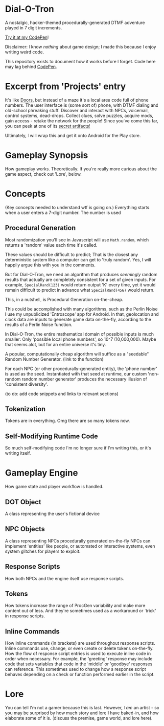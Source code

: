 # Dial-O-Tron
A nostalgic, hacker-themed procedurally-generated DTMF adventure played in 7 digit increments.

[Try it at my CodePen](https://codepen.io/Unhacker/full/VwowxWL)!

Disclaimer: I know *nothing* about game design; I made this because I enjoy writing weird code.

This repository exists to document how it works before I forget. Code here may lag behind [CodePen](https://codepen.io/Unhacker/full/VwowxWL).

# Excerpt from 'Projects' entry

It's like [Doors](https://github.com/diemastermonkey/doors), but instead of a maze it's a local area code full of phone numbers. The user interface is (some sort of) phone, with DTMF dialing and old-school phreaking stuff. Discover and interact with NPCs, voicemail, control systems, dead-drops. Collect clues, solve puzzles, acquire mods, gain access - retake the network for the people! Since you've come this far, you can peek at one of its [secret artifacts!](https://pastebin.com/raw/sudbDdHF)

Ultimately, I will wrap this and get it onto Android for the Play store.

# Gameplay Synopsis
How gameplay works. Theoretically. 
If you're really more curious about the game aspect, check out 'Lore', below.

# Concepts 
(Key concepts needed to understand wtf is going on.)
Everything starts when a user enters a 7-digit number. The number is used 

## Procedural Generation
Most randomization you'll see in Javascript will use `Math.random`, which returns a 'random' value each time it's called. 

These values should be difficult to predict; That is the closest any deterministic system like a computer can get to 'truly random'. Yes, I will happily argue this with you in the comments.

But for Dial-O-Tron, we need an algorithm that produces *seemingly* random results that actually are completely consistent for a set of given inputs. For example, `SpecialRand(123)` would return output 'K' every time, yet it would remain difficult to predict in advance what `SpecialRand(456)` would return.

This, in a nutshell, is Procedural Generation on-the-cheap.

This could be accomplished with many algorithms, such as the Perlin Noise I use my unpublicized 'Entroscope' app for Android. In that, geolocation and clock data are inputs to generate game data on-the-fly, according to the results of a Perlin Noise function.

In Dial-O-Tron, the entire mathematical domain of possible inputs is much smaller: Only 'possible local phone numbers', so 10^7 (10,000,000). Maybe that seems alot, but for an entire universe it's tiny. 

A popular, computationally cheap algorithm will suffice as a "seedable" Random Number Generator. (link to the function)

For each NPC (or other procedurally-generated entity), the 'phone number' is used as the seed. Instantiated with that seed at runtime, our custom 'non-random random number generator' produces the necessary illusion of 'consistent diversity'.

(to do: add code snippets and links to relevant sections)

## Tokenization
Tokens are in everything. Omg there are so many tokens now.

## Self-Modifying Runtime Code 
So much self-modifying code I'm no longer sure if I'm writing this, or it's writing itself.

# Gameplay Engine
How game state and player workflow is handled. 

## DOT Object
A class representing the user's fictional device

## NPC Objects
A class representing NPCs procedurally generated on-the-fly
NPCs can implement 'entities' like people, or automated or interactive systems, even system glitches for players to exploit.

## Response Scripts
How both NPCs and the engine itself use response scripts.

## Tokens
How tokens increase the range of ProcGen variability and make more content out of less. 
And they're sometimes used as a workaround or 'trick' in response scripts.

## Inline Commands
How inline commands {in brackets} are used throughout response scripts.
Inline commands use, change, or even create or delete tokens on-the-fly.
How the flow of response script entries is used to execute inline code 
in order when necessary. For example, the 'greeting' response may include 
code that sets variables that code in the 'middle' or 'goodbye' responses 
can reference. This sometimes used to change how a response script behaves 
depending on a check or function performed earlier in the script.

# Lore
You can tell I'm not a gamer because this is last. However, I *am* an artist - so 
you may be surprised by how much story and lore I have baked-in, and how elaborate 
some of it is. (discuss the premise, game world, and lore here).

